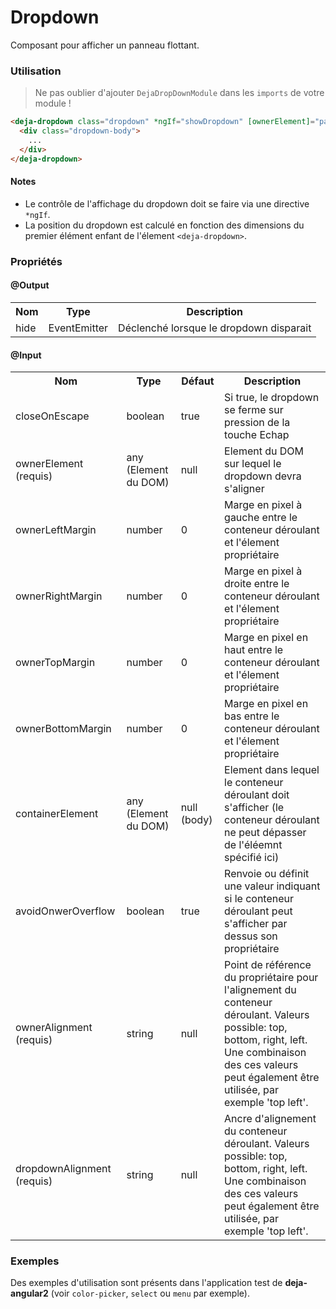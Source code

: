 # Dropdown
Composant pour afficher un panneau flottant.  

### Utilisation
> Ne pas oublier d'ajouter `DejaDropDownModule` dans les `imports` de votre module !

```html
<deja-dropdown class="dropdown" *ngIf="showDropdown" [ownerElement]="parent.htmlElement" ownerAlignment="top right" dropdownAlignment="top left">
  <div class="dropdown-body">
    ...
  </div>
</deja-dropdown>
```
#### Notes
- Le contrôle de l'affichage du dropdown doit se faire via une directive `*ngIf`. 
- La position du dropdown est calculé en fonction des dimensions du premier élément enfant de l'élement `<deja-dropdown>`.

### Propriétés

#### @Output

<table>
<tr>
    <th>Nom</th>
    <th>Type</th>
    <th>Description</th>
</tr>
<tr>
    <td>hide</td>
    <td>EventEmitter</td>
    <td>Déclenché lorsque le dropdown disparait</td>
</tr>
</table>

#### @Input

<table>
<tr>
    <th>Nom</th>
    <th>Type</th>
    <th>Défaut</th>
    <th>Description</th>
</tr>
<tr>
    <td>closeOnEscape</td>
    <td>boolean</td>
    <td>true</td>
    <td>Si true, le dropdown se ferme sur pression de la touche Echap</td>
</tr>
<tr>
    <td>ownerElement (requis)</td>
    <td>any (Element du DOM)</td>
    <td>null</td>
    <td>Element du DOM sur lequel le dropdown devra s'aligner</td>
</tr>
<tr>
    <td>ownerLeftMargin</td>
    <td>number</td>
    <td>0</td>
    <td>Marge en pixel à gauche entre le conteneur déroulant et l'élement propriétaire</td>
</tr>
<tr>
    <td>ownerRightMargin</td>
    <td>number</td>
    <td>0</td>
    <td>Marge en pixel à droite entre le conteneur déroulant et l'élement propriétaire</td>
</tr>
<tr>
    <td>ownerTopMargin</td>
    <td>number</td>
    <td>0</td>
    <td>Marge en pixel en haut entre le conteneur déroulant et l'élement propriétaire</td>
</tr>
<tr>
    <td>ownerBottomMargin</td>
    <td>number</td>
    <td>0</td>
    <td>Marge en pixel en bas entre le conteneur déroulant et l'élement propriétaire</td>
</tr>
<tr>
    <td>containerElement</td>
    <td>any (Element du DOM)</td>
    <td>null (body)</td>
    <td>Element dans lequel le conteneur déroulant doit s'afficher (le conteneur déroulant ne peut dépasser de l'éléemnt spécifié ici)</td>
</tr>
<tr>
    <td>avoidOnwerOverflow</td>
    <td>boolean</td>
    <td>true</td>
    <td>Renvoie ou définit une valeur indiquant si le conteneur déroulant peut s'afficher par dessus son propriétaire</td>
</tr>
<tr>
    <td>ownerAlignment (requis)</td>
    <td>string</td>
    <td>null</td>
    <td>Point de référence du propriétaire pour l'alignement du conteneur déroulant. Valeurs possible: top, bottom, right, left. Une combinaison des ces valeurs peut également être utilisée, par exemple 'top left'.</td>
</tr>
<tr>
    <td>dropdownAlignment (requis)</td>
    <td>string</td>
    <td>null</td>
    <td>Ancre d'alignement du conteneur déroulant. Valeurs possible: top, bottom, right, left. Une combinaison des ces valeurs peut également être utilisée, par exemple 'top left'.</td>
</tr>
</table>

### Exemples
Des exemples d'utilisation sont présents dans l'application test de **deja-angular2** (voir `color-picker`, `select` ou `menu` par exemple).